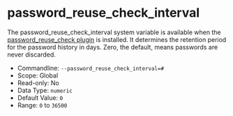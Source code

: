 # password_reuse_check_interval

The password_reuse_check_interval system variable is available when the [password_reuse_check plugin](/en/password_reuse_check-plugin/) is installed. It determines the retention period for the password history in days. Zero, the default, means passwords are never discarded.

* Commandline: `--password_reuse_check_interval=#`
* Scope: Global
* Read-only: No
* Data Type: `numeric`
* Default Value: `0`
* Range: `0` to `36500`